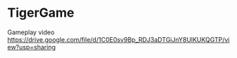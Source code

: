# TigerGame

Gameplay video
https://drive.google.com/file/d/1C0E0sv9Bp_RDJ3aDTGiJnY8UlKUKQGTP/view?usp=sharing
